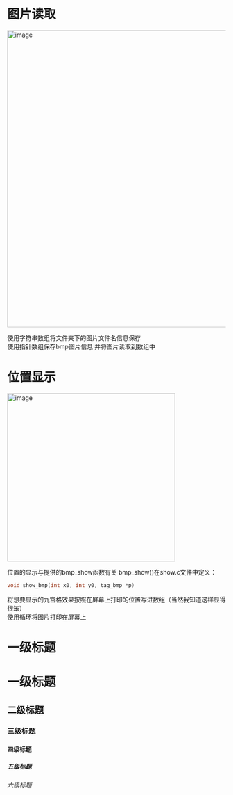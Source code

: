 # 图片读取
<img width="683" alt="image" src="https://github.com/Yang-xinzhe/C-program-jiugongge/assets/77601178/250b5486-05ab-40e9-8616-6449c45385ce">

使用字符串数组将文件夹下的图片文件名信息保存  
使用指针数组保存bmp图片信息 并将图片读取到数组中

# 位置显示  
<img width="387" alt="image" src="https://github.com/Yang-xinzhe/C-program-jiugongge/assets/77601178/1187fbae-36dd-44ae-8d7a-65cde061723c">

位置的显示与提供的bmp_show函数有关 bmp_show()在show.c文件中定义：  
```C
void show_bmp(int x0, int y0, tag_bmp *p)  
```  
将想要显示的九宫格效果按照在屏幕上打印的位置写进数组（当然我知道这样显得很笨）  
使用循环将图片打印在屏幕上
# 一级标题  
# 一级标题  
## 二级标题
### 三级标题
#### 四级标题
##### 五级标题
###### 六级标题
